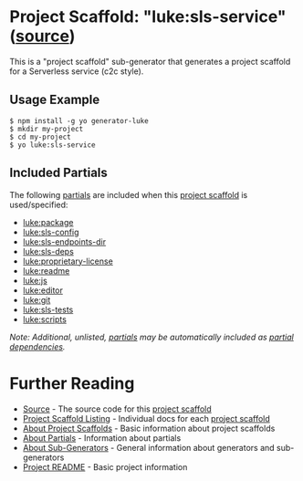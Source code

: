 # Project Scaffold: "luke:sls-service" ([source](../../generators/sls-service/index.js))

This is a "project scaffold" sub-generator that generates a project scaffold
for a Serverless service (c2c style).


## Usage Example

```
$ npm install -g yo generator-luke
$ mkdir my-project
$ cd my-project
$ yo luke:sls-service
```


## Included Partials

The following [partials](../partials.md) are included when this
[project scaffold](../project-scaffolds.md) is used/specified:

* [luke:package](../partials/package.md)
* [luke:sls-config](../partials/sls-config.md)
* [luke:sls-endpoints-dir](../partials/sls-endpoints-dir.md)
* [luke:sls-deps](../partials/sls-deps.md)
* [luke:proprietary-license](../partials/proprietary-license.md)
* [luke:readme](../partials/readme.md)
* [luke:js](../partials/js.md)
* [luke:editor](../partials/editor.md)
* [luke:git](../partials/git.md)
* [luke:sls-tests](../partials/sls-tests.md)
* [luke:scripts](../partials/scripts.md)

_Note: Additional, unlisted, [partials](../partials.md) may be automatically
included as [partial dependencies](../partials.md#partial-dependency)._


# Further Reading

* [Source](../../generators/sls-service/index.js) - The source code for this [project scaffold](../project-scaffolds.md)
* [Project Scaffold Listing](./) - Individual docs for each [project scaffold](../project-scaffolds.md)
* [About Project Scaffolds](../project-scaffolds.md) - Basic information about project scaffolds
* [About Partials](../partials.md) - Information about partials
* [About Sub-Generators](../generators.md) - General information about generators and sub-generators
* [Project README](../../README.md) - Basic project information
